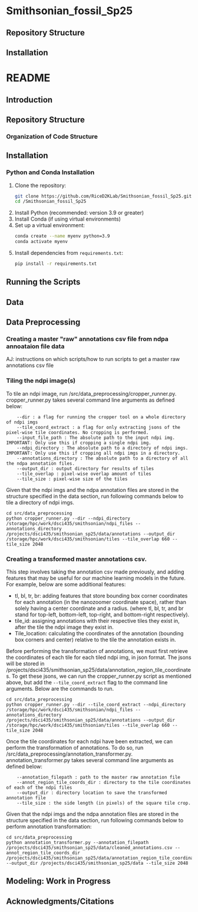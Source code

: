 # Smithsonian_fossil_Sp25


## Repository Structure

## Installation
# README

## Introduction

## Repository Structure
### Organization of Code Structure

## Installation
### Python and Conda Installation
1. Clone the repository:
   ```sh
   git clone https://github.com/RiceD2KLab/Smithsonian_fossil_Sp25.git
   cd /Smithsonian_fossil_Sp25
   ```
2. Install Python (recommended: version 3.9 or greater)
3. Install Conda (if using virtual environments)
4. Set up a virtual environment:
   ```sh
   conda create --name myenv python=3.9
   conda activate myenv
   ```
5. Install dependencies from `requirements.txt`:
   ```sh
   pip install -r requirements.txt
   ```

## Running the Scripts


## Data


## Data Preprocessing

### Creating a master "raw" annotations csv file from ndpa annoataion file data
AJ: instructions on which scripts/how to run scripts to get a master raw annotations csv file

### Tiling the ndpi image(s)
To tile an ndpi image, run /src/data_preprocessing/cropper_runner.py. cropper_runner.py takes several command line arguments as defined below:
```
    --dir : a flag for running the cropper tool on a whole directory of ndpi imgs 
    --tile_coord_extract : a flag for only extracting jsons of the pixel-wise tile coordinates. No cropping is performed. 
    --input_file_path : The absolute path to the input ndpi img. IMPORTANT: Only use this if cropping a single ndpi img. 
    --ndpi_directory : The absolute path to a directory of ndpi imgs. IMPORTANT: Only use this if cropping all ndpi imgs in a directory.
    --annotations_directory : The absolute path to a directory of all the ndpa annotation files.
    --output_dir : output directory for results of tiles
    --tile_overlap : pixel-wise overlap amount of tiles
    --tile_size : pixel-wise size of the tiles
```

Given that the ndpi imgs and the ndpa annotation files are stored in the structure specified in the data section, run following commands below to tile a directory of ndpi imgs. 

```
cd src/data_preprocessing
python cropper_runner.py --dir --ndpi_directory /storage/hpc/work/dsci435/smithsonian/ndpi_files --annotations_directory /projects/dsci435/smithsonian_sp25/data/annotations --output_dir /storage/hpc/work/dsci435/smithsonian/tiles --tile_overlap 660 --tile_size 2048
```

### Creating a transformed master annotations csv. 
This step involves taking the annotation csv made previously, and adding features that may be useful for our machine learning models in the future. For example, below are some additional features:
- tl, bl, tr, br: adding features that store bounding box corner coordinates for each annotation (in the nanozoomer coordinate space), rather than solely having a center coordinate and a radius. (where tl, bl, tr, and br stand for top-left, bottom-left, top-right, and bottom-right respectively).
- tile_id: assigning annotations with their respective tiles they exist in, after the tile the ndpi image they exist in. 
- Tile_location: calculating the coordinates of the annotation (bounding box corners and center) relative to the tile the annotation exists in.

Before performing the transformation of annotations, we must first retrieve the coordinates of each tile for each tiled ndpi img, in json format. The jsons will be stored in /projects/dsci435/smithsonian_sp25/data/annotation_region_tile_coordinates. To get these jsons, we can run the cropper_runner.py script as mentioned above, but add the `--tile_coord_extract` flag to the command line arguments. Below are the commands to run. 
```
cd src/data_preprocessing
python cropper_runner.py --dir --tile_coord_extract --ndpi_directory /storage/hpc/work/dsci435/smithsonian/ndpi_files --annotations_directory /projects/dsci435/smithsonian_sp25/data/annotations --output_dir /storage/hpc/work/dsci435/smithsonian/tiles --tile_overlap 660 --tile_size 2048
```
Once the tile coordinates for each ndpi have been extracted, we can perform the transformation of annotations. To do so, run /src/data_preprocessing/annotation_transformer.py. annotation_transformer.py takes several command line arguments as defined below:
```
    --annotation_filepath : path to the master raw annotation file 
    --annot_region_tile_coords_dir : directory to the tile coordinates of each of the ndpi files 
    --output_dir : directory location to save the transformed annotation file
    --tile_size : the side length (in pixels) of the square tile crop. 
```
Given that the ndpi imgs and the ndpa annotation files are stored in the structure specified in the data section, run following commands below to perform annotation transformation:
```
cd src/data_preprocessing
python annotation_transformer.py --annotation_filepath /projects/dsci435/smithsonian_sp25/data/cleaned_annotations.csv --annot_region_tile_coords_dir /projects/dsci435/smithsonian_sp25/data/annotation_region_tile_coordinates --output_dir /projects/dsci435/smithsonian_sp25/data --tile_size 2048
```


## Modeling: Work in Progress

## Acknowledgments/Citations

